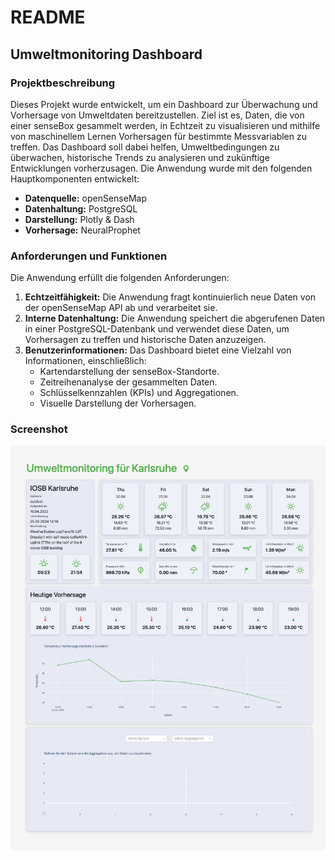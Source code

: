 # README

## Umweltmonitoring Dashboard

### Projektbeschreibung
Dieses Projekt wurde entwickelt, um ein Dashboard zur Überwachung und Vorhersage von Umweltdaten bereitzustellen. Ziel ist es, Daten, die von einer senseBox gesammelt werden, in Echtzeit zu visualisieren und mithilfe von maschinellem Lernen Vorhersagen für bestimmte Messvariablen zu treffen. Das Dashboard soll dabei helfen, Umweltbedingungen zu überwachen, historische Trends zu analysieren und zukünftige Entwicklungen vorherzusagen. Die Anwendung wurde mit den folgenden Hauptkomponenten entwickelt:
- **Datenquelle:** openSenseMap
- **Datenhaltung:** PostgreSQL
- **Darstellung:** Plotly & Dash
- **Vorhersage:** NeuralProphet

### Anforderungen und Funktionen
Die Anwendung erfüllt die folgenden Anforderungen:
1. **Echtzeitfähigkeit:** Die Anwendung fragt kontinuierlich neue Daten von der openSenseMap API ab und verarbeitet sie.
2. **Interne Datenhaltung:** Die Anwendung speichert die abgerufenen Daten in einer PostgreSQL-Datenbank und verwendet diese Daten, um Vorhersagen zu treffen und historische Daten anzuzeigen.
3. **Benutzerinformationen:** Das Dashboard bietet eine Vielzahl von Informationen, einschließlich:
   - Kartendarstellung der senseBox-Standorte.
   - Zeitreihenanalyse der gesammelten Daten.
   - Schlüsselkennzahlen (KPIs) und Aggregationen.
   - Visuelle Darstellung der Vorhersagen.

### Screenshot
![Dashboard Screenshot](reports/dashboard.png)